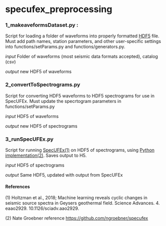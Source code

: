 # specufex_preprocessing


### 1_makeaveformsDataset.py : 

Script for loading a folder of waveforms into properly formatted [HDF5](https://en.wikipedia.org/wiki/Hierarchical_Data_Format) file. Must add path names, station parameters, and other user-specific settings into functions/setParams.py and functions/generators.py.

*input* Folder of waveforms (most seismic data formats accepted), catalog (csv)

*output* new HDF5 of waveforms 



### 2_convertToSpectrograms.py

Script for converting HDF5 waveforms to HDF5 spectrograms for use in SpecUFEx. Must update the specrtogram parameters in functions/setParams.py


*input*  HDF5 of waveforms 

*output* new HDF5 of spectrograms 



### 3_runSpecUFEx.py

Script for running [SpecUFEx(1)](https://advances.sciencemag.org/content/4/5/eaao2929) on HDF5 of spectrograms, using [Python implementation(2)](https://github.com/ngroebner/specufex). Saves output to H5. 

*input*  HDF5 of spectrograms 

*output* Same HDF5, updated with output from SpecUFEx



#### References


(1) Holtzman et al., 2018; Machine learning reveals cyclic changes in seismic source spectra in Geysers geothermal field. Science Advances. 4. eaao2929. 10.1126/sciadv.aao2929. 


(2) Nate Groebner reference https://github.com/ngroebner/specufex
